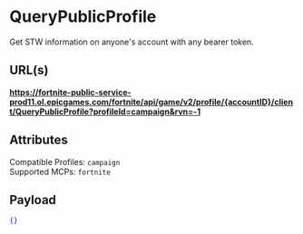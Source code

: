# QueryPublicProfile
Get STW information on anyone's account with any bearer token.

## URL(s)
**https://fortnite-public-service-prod11.ol.epicgames.com/fortnite/api/game/v2/profile/{accountID}/client/QueryPublicProfile?profileId=campaign&rvn=-1**

## Attributes
Compatible Profiles: `campaign`  
Supported MCPs: `fortnite`

## Payload
```json
{}
```
